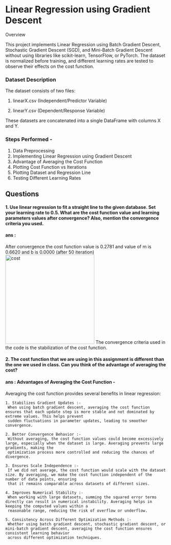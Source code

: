 # Linear Regression using Gradient Descent

Overview

This project implements Linear Regression using Batch Gradient Descent, Stochastic Gradient Descent (SGD), and Mini-Batch Gradient Descent without using libraries like scikit-learn, TensorFlow, or PyTorch. The dataset is normalized before training, and different learning rates are tested to observe their effects on the cost function.

### Dataset Description

The dataset consists of two files:

1. linearX.csv (Independent/Predictor Variable)

2. linearY.csv (Dependent/Response Variable)

These datasets are concatenated into a single DataFrame with columns X and Y.

### Steps Performed -
1. Data Preprocessing
2. Implementing Linear Regression using Gradient Descent
3. Advantage of Averaging the Cost Function
4. Plotting Cost Function vs Iterations
5. Plotting Dataset and Regression Line
6. Testing Different Learning Rates

## Questions

#### 1. Use linear regression to fit a straight line to the given database. Set your learning rate to 0.5. What are the cost function value and learning parameters values after convergence? Also, mention the convergence criteria you used.
#### ans : 
After convergence the cost function value is 0.2781 and value of m is 0.6620 and b is 0.0000 (after 50 iteration)
<img width="278" alt="cost" src="https://github.com/user-attachments/assets/ded174f8-5459-48ed-bcc3-c15f3867c64f" />
The convergence criteria used in the code is the stabilization of the cost function.

#### 2. The cost function that we are using in this assignment is different than the one we used in class. Can you think of the advantage of averaging the cost?
#### ans : Advantages of Averaging the Cost Function -
Averaging the cost function provides several benefits in linear regression:

    1. Stabilizes Gradient Updates :-
     When using batch gradient descent, averaging the cost function ensures that each update step is more stable and not dominated by extreme values. This helps prevent 
     sudden fluctuations in parameter updates, leading to smoother convergence.

    2. Better Convergence Behavior :-
     Without averaging, the cost function values could become excessively large, especially when the dataset is large. Averaging prevents large gradients, making the 
     optimization process more controlled and reducing the chances of divergence.

    3. Ensures Scale Independence :-
     If we did not average, the cost function would scale with the dataset size. By averaging, we make the cost function independent of the number of data points, ensuring 
     that it remains comparable across datasets of different sizes.

    4. Improves Numerical Stability :-
     When working with large datasets, summing the squared error terms directly can result in numerical instability. Averaging helps in keeping the computed values within a 
     reasonable range, reducing the risk of overflow or underflow.

    5. Consistency Across Different Optimization Methods :-
     Whether using batch gradient descent, stochastic gradient descent, or mini-batch gradient descent, averaging the cost function ensures consistent learning behavior 
     across different optimization techniques.

